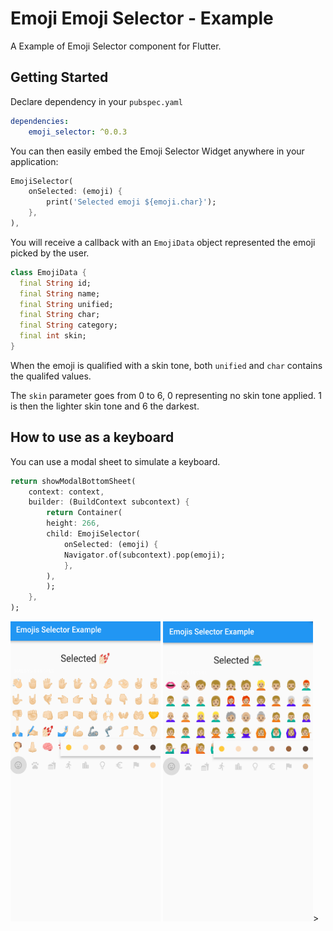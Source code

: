 # Emoji Emoji Selector - Example

A Example of Emoji Selector component for Flutter.

## Getting Started

Declare dependency in your `pubspec.yaml`
```yaml
dependencies:
    emoji_selector: ^0.0.3
```

You can then easily embed the Emoji Selector Widget anywhere in your application:
```dart
EmojiSelector(
    onSelected: (emoji) {
        print('Selected emoji ${emoji.char}');
    },
),
```

You will receive a callback with an `EmojiData` object represented the emoji picked by the user.

```dart
class EmojiData {
  final String id;
  final String name;
  final String unified;
  final String char;
  final String category;
  final int skin;
}
```

When the emoji is qualified with a skin tone, both `unified` and `char` contains the qualifed values.

The `skin` parameter goes from 0 to 6, 0 representing no skin tone applied. 1 is then the lighter skin tone and 6 the darkest.

## How to use as a keyboard

You can use a modal sheet to simulate a keyboard.

```dart
return showModalBottomSheet(
    context: context,
    builder: (BuildContext subcontext) {
        return Container(
        height: 266,
        child: EmojiSelector(
            onSelected: (emoji) {
            Navigator.of(subcontext).pop(emoji);
            },
        ),
        );
    },
);
```

<img src="https://raw.githubusercontent.com/Alfaizkhan/flutter-emoji-selector/main/example/Screenshot_1658600655.png?raw=true" width="240" height="480">  <img src="https://raw.githubusercontent.com/Alfaizkhan/flutter-emoji-selector/main/example/Screenshot_1658600674.png?raw=true" width="240" height="480">> 
